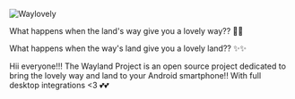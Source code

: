 ![Waylovely](https://user-images.githubusercontent.com/66000635/193557047-993b33ed-58cd-4d6a-a8e2-890cde6bcf4a.png)

What happens when the land's way give you a lovely way?? 💖💖

What happens when the way's land give you a lovely land?? ✨✨

Hii everyone!!! The Wayland Project is an open source project dedicated to bring the lovely way and land to your Android smartphone!! With full desktop integrations <3 💕💕
